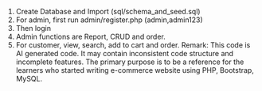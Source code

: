 1. Create Database and Import (sql/schema_and_seed.sql)
2. For admin, first run admin/register.php (admin,admin123)
3. Then login
4. Admin functions are Report, CRUD and order.
5. For customer, view, search, add to cart and order.
Remark: This code is AI generated code. It may contain inconsistent code structure and incomplete features. The primary purpose is to be a reference for the learners who started writing e-commerce website using PHP, Bootstrap, MySQL.
